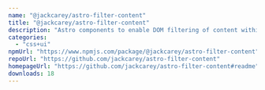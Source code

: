 ```yaml
---
name: "@jackcarey/astro-filter-content"
title: "@jackcarey/astro-filter-content"
description: "Astro components to enable DOM filtering of content within a page."
categories:
  - "css+ui"
npmUrl: "https://www.npmjs.com/package/@jackcarey/astro-filter-content"
repoUrl: "https://github.com/jackcarey/astro-filter-content"
homepageUrl: "https://github.com/jackcarey/astro-filter-content#readme"
downloads: 18
---
```


